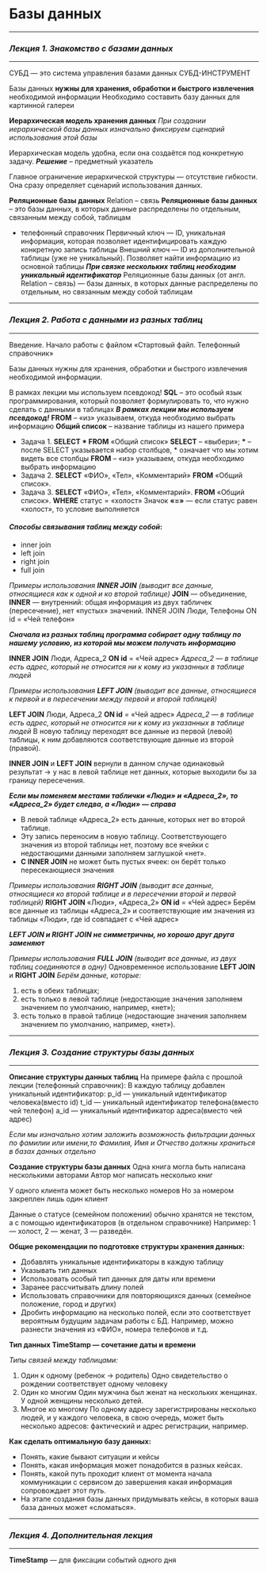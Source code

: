 # Базы данных
---
### *Лекция 1. Знакомство с базами данных*
---
CУБД — это система управления базами данных
СУБД-ИНСТРУМЕНТ

Базы данных **нужны для хранения, обработки и быстрого извлечения** необходимой информации
Необходимо составить базу данных для картинной галереи

**Иерархическая модель хранения данных**
*При создании иерархической базы данных
изначально фиксируем сценарий использования этой базы*

Иерархическая модель удобна, если она создаётся под конкретную задачу. 
***Решение*** – предметный указатель

Главное ограничение иерархической структуры — отсутствие гибкости.
Она сразу определяет сценарий использования данных.

**Реляционные базы данных**
Relation – связь
**Реляционные базы данных** – это базы данных, в которых
данные распределены по отдельным, связанным между собой, таблицам
- телефонный справочник
Первичный ключ — ID, уникальная информация,
которая позволяет идентифицировать каждую конкретную запись таблицы
Внешний ключ — ID из дополнительной таблицы (уже не уникальный). 
Позволяет найти информацию из основной таблицы
***При связке нескольких таблиц необходим уникальный идентификатор***
Реляционные базы данных (от англ. Relation – связь) — базы данных, 
в которых данные распределены по отдельным, но связанным между собой таблицам

---
### *Лекция 2. Работа с данными из разных таблиц*
---
Введение. Начало работы с файлом «Стартовый файл. Телефонный справочник»

Базы данных нужны для хранения, обработки и быстрого извлечения необходимой информации.
 
В рамках лекции мы используем псевдокод!
**SQL** – это особый язык программирования, 
который позволяет формулировать то, что нужно сделать с данными в таблицах
***В рамках лекции мы используем псевдокод!***
**FROM** – «из» указываем, откуда необходимо выбрать информацию
**Общий список** – название таблицы из нашего примера

- Задача 1.
**SELECT * FROM** «Общий список»
**SELECT** – «выбери»;
__*__ – после SELECT указывается набор столбцов, * означает что мы хотим видеть все столбцы
**FROM** – «из» указываем, откуда необходимо выбрать информацию
- Задача 2.
**SELECT** «ФИО», «Тел», «Комментарий»
**FROM** «Общий список».
- Задача 3.
**SELECT** «ФИО», «Тел», «Комментарий».
**FROM** «Общий список».
**WHERE** статус = «холост»
Значок **«=»** — если статус равен «холост», то условие выполняется
#### *Способы связывания таблиц между собой*:
- inner join
- left join
- right join
- full join

*Примеры использования **INNER JOIN** (выводит все данные, относящиеся как к одной и ко второй таблице)*
**JOIN** — объединение, **INNER** — внутренний:
общая информация из двух табличек (пересечение),
нет «пустых» значений.
INNER JOIN Люди, Телефоны 
ON id = «Чей телефон»

***Сначала из разных таблиц программа собирает одну таблицу по нашему
условию, из которой мы можем получать информацию***

**INNER JOIN** Люди, Адреса_2 
**ON id** = «Чей адрес»
*Адреса_2 — в таблице есть адрес, который не относится ни к кому из указанных в таблице людей*

*Примеры использования **LEFT JOIN** (выводит все данные, относящиеся к первой и в пересечении между первой и второй таблицей)*

**LEFT JOIN** Люди, Адреса_2
**ON id** = «Чей адрес»
*Адреса_2 — в таблице есть адрес, который не относится ни к кому из указанных в таблице людей*
В новую таблицу переходят все данные из первой (левой) таблицы, к ним добавляются соответствующие данные из второй (правой).

**INNER JOIN** и **LEFT JOIN** вернули в данном случае одинаковый результат → у нас в левой таблице нет данных, которые выходили бы за границу пересечения.

***Если мы поменяем местами таблички «Люди» и «Адреса_2», то «Адреса_2» будет следва, а «Люди» — справа***

- В левой таблице «Адреса_2» есть данные, которых нет во второй таблице.
- Эту запись переносим в новую таблицу. Соответствующего значения из второй таблицы нет, поэтому все ячейки с недостающими данными заполняем заглушкой «нет».
- **С INNER JOIN** не может быть пустых ячеек: он берёт только пересекающиеся значения

*Примеры использования **RIGHT JOIN** (выводит все данные, относящиеся ко второй таблице и в пересечении второй и первой таблицей)*
**RIGHT JOIN** «Люди», «Адреса_2»
**ON id** = «Чей адрес»
Берём все данные из таблицы «Адреса_2» и соответствующие им значения из таблицы «Люди», где id совпадает с «Чей адрес»

***LEFT JOIN и RIGHT JOIN не симметричны, но хорошо друг друга заменяют***

*Примеры использования **FULL JOIN** (выводит все данные, из двух таблиц соединяются в одну)*
Одновременное использование **LEFT JOIN** и **RIGHT JOIN**
*Берём данные, которые:*
1. есть в обеих таблицах;
2. есть только в левой таблице (недостающие значения заполняем значением по умолчанию, например, «нет»);
3. есть только в правой таблице (недостающие значения заполняем значением по умолчанию, например, «нет»).

---
### *Лекция 3. Создание структуры базы данных*
---
**Описание структуры данных таблиц**
На примере файла с прошлой лекции (телефонный справочник):
В каждую таблицу добавлен уникальный идентификатор:
p_id — уникальный идентификатор человека(вместо id) 
t_id — уникальный идентификатор телефона(вместо чей телефон) 
a_id — уникальный идентификатор адреса(вместо чей адрес)

*Если мы изначально хотим заложить возможность фильтрации данных по фамилии или имени,то Фамилия, Имя и Отчество
должны храниться в базах данных отдельно*

**Cоздание структуры базы данных**
Одна книга могла быть написана несколькими авторами
Автор мог написать несколько книг

У одного клиента может быть несколько номеров
Но за номером закреплен лишь один клиент

Данные о статусе (семейном положении) обычно хранятся не текстом,
а с помощью идентификаторов (в отдельном справочнике)
Например:
1 — холост, 2 — женат, 3 — разведён.

**Общие рекомендации по подготовке структуры хранения данных:**
- Добавлять уникальные идентификаторы в каждую таблицу
- Указывать тип данных
- Использовать особый тип данных для даты или времени
- Заранее рассчитывать длину полей
- Использовать справочники для повторяющихся данных
(семейное положение, город и других)
- Дробить информацию на несколько полей, если это соответствует вероятным будущим задачам работы с БД. Например, можно разнести значения из «ФИО», номера телефонов и т.д.

**Тип данных TimeStamp — сочетание даты и времени**

*Типы связей между таблицами:*
1. Один к одному
(ребенок -> родитель)
Одно свидетельство о рождении соответствует одному человеку
2. Один ко многим
Один мужчина был женат на нескольких женщинах. У одной женщины несколько детей.
3. Многое ко многому
По одному адресу зарегистрированы несколько людей, и у каждого человека,
в свою очередь, может быть несколько адресов: фактический и адрес регистрации, например.

**Как сделать оптимальную базу данных:**
- Понять, какие бывают ситуации и кейсы
- Понять, какая информация может понадобится в разных кейсах.
- Понять, какой путь проходит клиент от момента начала коммуникации с сервисом до завершения какая информация сопровождает этот путь.
- На этапе создания базы данных придумывать кейсы, в которых ваша база данных может «сломаться».

---
### *Лекция 4. Дополнительная лекция*
---
**TimeStamp** — для фиксации событий одного дня